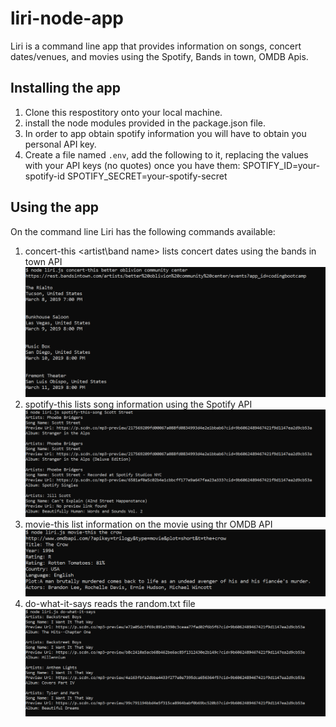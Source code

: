 # liri-node-app
Liri is a command line app that provides information on songs, concert dates/venues, and movies using the Spotify, Bands in town, OMDB Apis.

## Installing the app
1. Clone this respostitory onto your local machine.
2. install the node modules provided in the package.json file.
3. In order to app obtain spotify information you will have to obtain you personal API key.
4. Create a file named `.env`, add the following to it, replacing the values with your API keys (no quotes) once you have them:
  SPOTIFY_ID=your-spotify-id
  SPOTIFY_SECRET=your-spotify-secret

## Using the app
On the command line Liri has the following commands available:
1. concert-this <artist\band name> lists concert dates using the bands in town API
![](concert-this.png)
2. spotify-this <song-name> lists song information using the Spotify API
![](Spotify-this.png)
3. movie-this <movie-name> list information on the movie using thr OMDB API
![](movie-this.png)
4. do-what-it-says reads the random.txt file 
![](do-what-it-says.png)
